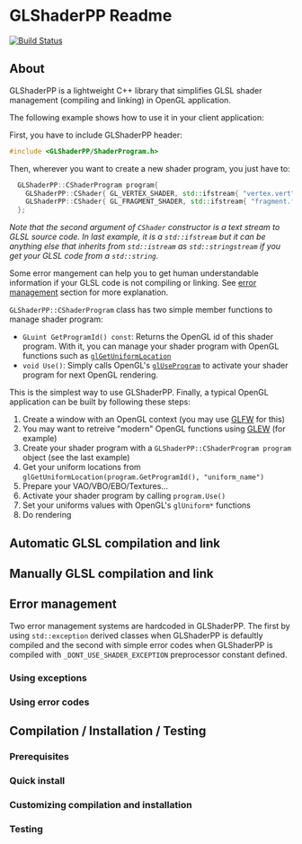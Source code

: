 # GLShaderPP Readme

[![Build Status](https://travis-ci.org/Woazim/GLShaderPP.svg?branch=master)](https://travis-ci.org/Woazim/GLShaderPP)

## About

GLShaderPP is a lightweight C++ library that simplifies GLSL shader management (compiling and linking) in OpenGL application.

The following example shows how to use it in your client application:

First, you have to include GLShaderPP header:

``` cpp
#include <GLShaderPP/ShaderProgram.h>
```

Then, wherever you want to create a new shader program, you just have to:

``` cpp
  GLShaderPP::CShaderProgram program{ 
    GLShaderPP::CShader{ GL_VERTEX_SHADER, std::ifstream{ "vertex.vert" } },
    GLShaderPP::CShader{ GL_FRAGMENT_SHADER, std::ifstream{ "fragment.frag" } }
  };
```

_Note that the second argument of `CShader` constructor is a text stream to GLSL source code. In last example, it is a `std::ifstream` but it can be anything else that inherits from `std::istream` as `std::stringstream` if you get your GLSL code from a `std::string`._

Some error mangement can help you to get human understandable information if your GLSL code is not compiling or linking. See [error management](#error-management) section for more explanation.

`GLShaderPP::CShaderProgram` class has two simple member functions to manage shader program:

- `GLuint GetProgramId() const`: Returns the OpenGL id of this shader program. With it, you can manage your shader program with OpenGL functions such as [`glGetUniformLocation`](https://www.khronos.org/registry/OpenGL-Refpages/gl4/html/glGetUniformLocation.xhtml)
- `void Use()`: Simply calls OpenGL's [`glUseProgram`](https://www.khronos.org/registry/OpenGL-Refpages/gl4/html/glUseProgram.xhtml) to activate your shader program for next OpenGL rendering.

This is the simplest way to use GLShaderPP. Finally, a typical OpenGL application can be built by following these steps:

1. Create a window with an OpenGL context (you may use [GLFW](https://www.glfw.org/) for this)
2. You may want to retreive "modern" OpenGL functions using [GLEW](https://github.com/nigels-com/glew) (for example)
3. Create your shader program with a `GLShaderPP::CShaderProgram program` object (see the last example)
4. Get your uniform locations from `glGetUniformLocation(program.GetProgramId(), "uniform_name")`
5. Prepare your VAO/VBO/EBO/Textures...
6. Activate your shader program by calling `program.Use()`
7. Set your uniforms values with OpenGL's `glUniform*` functions
8. Do rendering

## Automatic GLSL compilation and link

## Manually GLSL compilation and link

## Error management

Two error management systems are hardcoded in GLShaderPP. The first by using `std::exception` derived classes when GLShaderPP is defaultly compiled and the second with simple error codes when GLShaderPP is compiled with `_DONT_USE_SHADER_EXCEPTION` preprocessor constant defined.

### Using exceptions

### Using error codes

## Compilation / Installation / Testing

### Prerequisites

### Quick install

### Customizing compilation and installation

### Testing
